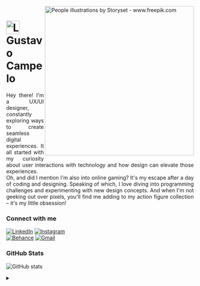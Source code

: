 <img align="right" alt="People illustrations by Storyset - www.freepik.com" height="400" src="https://github.com/gustavocampelo/gustavocampelo/assets/83740600/27e00ce5-5938-4bd5-8b07-600f85c03d47">

<h1>
    <a href="www.behance.net/gustavocampelo1">
     <img align="center" alt="Logo Gustavo Campelo" width="36px" src="https://github.com/gustavocampelo/gustavocampelo/assets/83740600/03832f7a-840c-4d38-8593-ed94bf752158"></a>
     Gustavo Campelo
</h1>

<p align="justify">Hey there! I'm a UX/UI designer, constantly exploring ways to create seamless digital experiences. It all started with my curiosity about user interactions with technology and how design can elevate those experiences.
<br>
Oh, and did I mention I'm also into online gaming? It's my escape after a day of coding and designing. Speaking of which, I love diving into programming challenges and experimenting with new design concepts. And when I'm not geeking out over pixels, you'll find me adding to my action figure collection – it's my little obsession!</p>

<h3 align="left">Connect with me</h3>

[![LinkedIn](https://img.shields.io/badge/-LinkedIn-000?style=for-the-badge&logo=linkedin&logoColor=4b5056&color:FFF)](https://www.linkedin.com/in/gustavocampelo/)
[![Instagram](https://img.shields.io/badge/-Instagram-000?style=for-the-badge&logo=instagram&logoColor=4b5056&color:FFF)](https://www.instagram.com/guztxvu/)
<br>
[![Behance](https://img.shields.io/badge/Behance-000?style=for-the-badge&logo=behance&logoColor=4b5056)](https://www.behance.net/gustavocampelo1)
[![Gmail](https://img.shields.io/badge/Gmail-000?style=for-the-badge&logo=gmail&logoColor=4b5056)](mailto:gustavocampelods@gmail.com)

<h3 align="left">GitHub Stats</h3>

![GitHub stats](https://github-readme-stats-git-masterrstaa-rickstaa.vercel.app/api?username=gustavocampelo&hide_title=true&show_icons=true&include_all_commits=false&count_private=true&line_height=25&hide=issues&bg_color=000&title_color=4b5056&text_color=FFF&border_radius=3&border_color=4b5056&icon_color=4b5056&theme=jolly)
<br>

<details align="left">
  <summary></summary> 
  
  * Mobile and Computer vector created by <a href="https://storyset.com/people">People illustrations by Storyset</a>
  * GitHub Stats by <a href="https://github.com/anuraghazra/github-readme-stats">anuraghazra</a>
  * Badges by <a href="https://shields.io/">shields.io</a><br>
 
  <div align="right">Made by <a href="https://github.com/gustavocampelo">GC</a></div>

</details>

